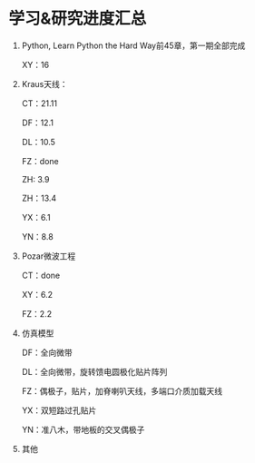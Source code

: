 # 学习&研究进度汇总

1. Python, Learn Python the Hard Way前45章，第一期全部完成

   XY：16

2. Kraus天线：

   CT：21.11

   DF：12.1

   DL：10.5

   FZ：done
   
   ZH: 3.9
   
   ZH：13.4
   
   YX：6.1
   
   YN：8.8

3. Pozar微波工程

   CT：done

   XY：6.2

   FZ：2.2

4. 仿真模型

   DF：全向微带

   DL：全向微带，旋转馈电圆极化贴片阵列

   FZ：偶极子，贴片，加脊喇叭天线，多端口介质加载天线

   YX：双短路过孔贴片

   YN：准八木，带地板的交叉偶极子

5. 其他


